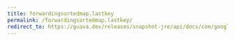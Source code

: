 ```yaml
---
title: forwardingsortedmap.lastkey
permalink: /forwardingsortedmap.lastkey/
redirect_to: https://guava.dev/releases/snapshot-jre/api/docs/com/google/common/collect/ForwardingSortedMap.html#lastKey--
---
```

